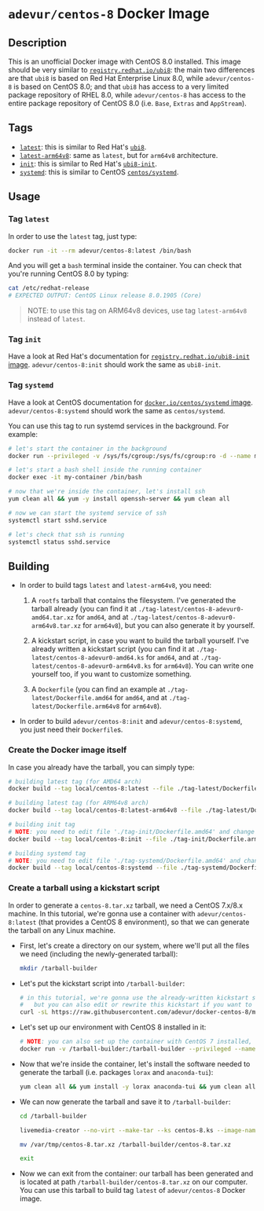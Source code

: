# `adevur/centos-8` Docker Image

## Description
This is an unofficial Docker image with CentOS 8.0 installed. This image should be very similar to [`registry.redhat.io/ubi8`](https://access.redhat.com/containers/?tab=overview#/registry.access.redhat.com/ubi8): the main two differences are that `ubi8` is based on Red Hat Enterprise Linux 8.0, while `adevur/centos-8` is based on CentOS 8.0; and that `ubi8` has access to a very limited package repository of RHEL 8.0, while `adevur/centos-8` has access to the entire package repository of CentOS 8.0 (i.e. `Base`, `Extras` and `AppStream`).

## Tags
- [`latest`](https://github.com/adevur/docker-centos-8/blob/master/tag-latest/Dockerfile.amd64): this is similar to Red Hat's [`ubi8`](https://access.redhat.com/containers/?tab=overview#/registry.access.redhat.com/ubi8).
- [`latest-arm64v8`](https://github.com/adevur/docker-centos-8/blob/master/tag-latest/Dockerfile.arm64v8): same as `latest`, but for `arm64v8` architecture.
- [`init`](https://github.com/adevur/docker-centos-8/blob/master/tag-init/Dockerfile.amd64): this is similar to Red Hat's [`ubi8-init`](https://access.redhat.com/containers/?tab=overview#/registry.access.redhat.com/ubi8-init).
- [`systemd`](https://github.com/adevur/docker-centos-8/blob/master/tag-systemd/Dockerfile.amd64): this is similar to CentOS [`centos/systemd`](https://hub.docker.com/r/centos/systemd).

## Usage

### Tag `latest`
In order to use the `latest` tag, just type:
```sh
docker run -it --rm adevur/centos-8:latest /bin/bash
```

And you will get a `bash` terminal inside the container. You can check that you're running CentOS 8.0 by typing:
```sh
cat /etc/redhat-release
# EXPECTED OUTPUT: CentOS Linux release 8.0.1905 (Core)
```

> NOTE: to use this tag on ARM64v8 devices, use tag `latest-arm64v8` instead of `latest`.

### Tag `init`
Have a look at Red Hat's documentation for [`registry.redhat.io/ubi8-init` image](https://access.redhat.com/containers/?tab=overview#/registry.access.redhat.com/ubi8-init). `adevur/centos-8:init` should work the same as `ubi8-init`.

### Tag `systemd`
Have a look at CentOS documentation for [`docker.io/centos/systemd` image](https://github.com/CentOS/CentOS-Dockerfiles/tree/master/systemd/centos7). `adevur/centos-8:systemd` should work the same as `centos/systemd`.

You can use this tag to run systemd services in the background. For example:
```sh
# let's start the container in the background
docker run --privileged -v /sys/fs/cgroup:/sys/fs/cgroup:ro -d --name my-container adevur/centos-8:systemd

# let's start a bash shell inside the running container
docker exec -it my-container /bin/bash

# now that we're inside the container, let's install ssh
yum clean all && yum -y install openssh-server && yum clean all

# now we can start the systemd service of ssh
systemctl start sshd.service

# let's check that ssh is running
systemctl status sshd.service
```

## Building
- In order to build tags `latest` and `latest-arm64v8`, you need:

  1) A `rootfs` tarball that contains the filesystem. I've generated the tarball already (you can find it at `./tag-latest/centos-8-adevur0-amd64.tar.xz` for `amd64`, and at `./tag-latest/centos-8-adevur0-arm64v8.tar.xz` for `arm64v8`), but you can also generate it by yourself.
  
  2) A kickstart script, in case you want to build the tarball yourself. I've already written a kickstart script (you can find it at `./tag-latest/centos-8-adevur0-amd64.ks` for `amd64`, and at `./tag-latest/centos-8-adevur0-arm64v8.ks` for `arm64v8`). You can write one yourself too, if you want to customize something.
  
  3) A `Dockerfile` (you can find an example at `./tag-latest/Dockerfile.amd64` for `amd64`, and at `./tag-latest/Dockerfile.arm64v8` for `arm64v8`).
  
- In order to build `adevur/centos-8:init` and `adevur/centos-8:systemd`, you just need their `Dockerfile`s.

### Create the Docker image itself
In case you already have the tarball, you can simply type:
```sh
# building latest tag (for AMD64 arch)
docker build --tag local/centos-8:latest --file ./tag-latest/Dockerfile.amd64 ./tag-latest

# building latest tag (for ARM64v8 arch)
docker build --tag local/centos-8:latest-arm64v8 --file ./tag-latest/Dockerfile.arm64v8 ./tag-latest

# building init tag
# NOTE: you need to edit file './tag-init/Dockerfile.amd64' and change 'FROM adevur/centos-8:latest' to 'FROM local/centos-8:latest'
docker build --tag local/centos-8:init --file ./tag-init/Dockerfile.arm64v8 ./tag-init

# building systemd tag
# NOTE: you need to edit file './tag-systemd/Dockerfile.amd64' and change 'FROM adevur/centos-8:latest' to 'FROM local/centos-8:latest'
docker build --tag local/centos-8:systemd --file ./tag-systemd/Dockerfile.arm64v8 ./tag-systemd
```

### Create a tarball using a kickstart script
In order to generate a `centos-8.tar.xz` tarball, we need a CentOS 7.x/8.x machine. In this tutorial, we're gonna use a container with `adevur/centos-8:latest` (that provides a CentOS 8 environment), so that we can generate the tarball on any Linux machine.

- First, let's create a directory on our system, where we'll put all the files we need (including the newly-generated tarball):
  ```sh
  mkdir /tarball-builder
  ```

- Let's put the kickstart script into `/tarball-builder`:
  ```sh
  # in this tutorial, we're gonna use the already-written kickstart script found on this GitHub,
  #   but you can also edit or rewrite this kickstart if you want to
  curl -sL https://raw.githubusercontent.com/adevur/docker-centos-8/master/tag-latest/centos-8-adevur0-amd64.ks > /tarball-builder/centos-8.ks
  ```

- Let's set up our environment with CentOS 8 installed in it:
  ```sh
  # NOTE: you can also set up the container with CentOS 7 installed, and it should work the same, but it's not been tested
  docker run -v /tarball-builder:/tarball-builder --privileged --name tarball-builder --rm -it adevur/centos-8:latest /bin/bash
  ```

- Now that we're inside the container, let's install the software needed to generate the tarball (i.e. packages `lorax` and `anaconda-tui`):
  ```sh
  yum clean all && yum install -y lorax anaconda-tui && yum clean all
  ```

- We can now generate the tarball and save it to `/tarball-builder`:
  ```sh
  cd /tarball-builder

  livemedia-creator --no-virt --make-tar --ks centos-8.ks --image-name=centos-8.tar.xz --project "CentOS 8 Docker" --releasever "8"

  mv /var/tmp/centos-8.tar.xz /tarball-builder/centos-8.tar.xz

  exit
  ```

- Now we can exit from the container: our tarball has been generated and is located at path `/tarball-builder/centos-8.tar.xz` on our computer. You can use this tarball to build tag `latest` of `adevur/centos-8` Docker image.
